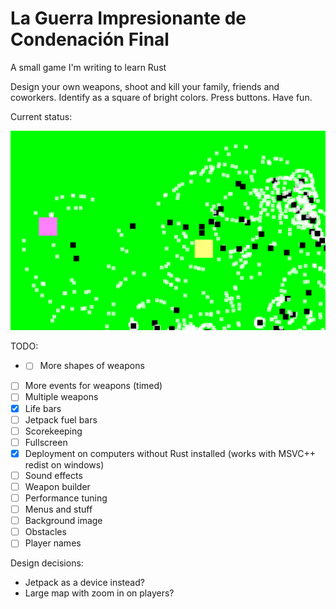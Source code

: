 # La Guerra Impresionante de Condenación Final
A small game I'm writing to learn Rust

Design your own weapons, shoot and kill your family, friends and coworkers. Identify as a square of bright colors. Press buttons. Have fun.

Current status:

![2016-05-26](https://raw.githubusercontent.com/joelwkall/lgidcf/master/screenshots/screenshot%202016-05-26.png "2016-05-26")

TODO:

* * [ ] More shapes of weapons
* [ ] More events for weapons (timed)
* [ ] Multiple weapons
* [X] Life bars
* [ ] Jetpack fuel bars
* [ ] Scorekeeping
* [ ] Fullscreen
* [X] Deployment on computers without Rust installed (works with MSVC++ redist on windows)
* [ ] Sound effects
* [ ] Weapon builder
* [ ] Performance tuning
* [ ] Menus and stuff
* [ ] Background image
* [ ] Obstacles
* [ ] Player names

Design decisions:
- Jetpack as a device instead?
- Large map with zoom in on players?